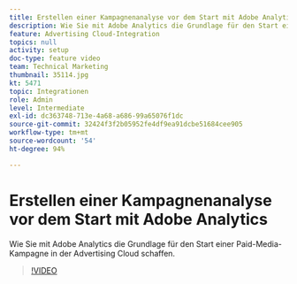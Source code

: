 ```yaml
---
title: Erstellen einer Kampagnenanalyse vor dem Start mit Adobe Analytics
description: Wie Sie mit Adobe Analytics die Grundlage für den Start einer Paid-Media-Kampagne in der Advertising Cloud schaffen.
feature: Advertising Cloud-Integration
topics: null
activity: setup
doc-type: feature video
team: Technical Marketing
thumbnail: 35114.jpg
kt: 5471
topic: Integrationen
role: Admin
level: Intermediate
exl-id: dc363748-713e-4a68-a686-99a65076f1dc
source-git-commit: 32424f3f2b05952fe4df9ea91dcbe51684cee905
workflow-type: tm+mt
source-wordcount: '54'
ht-degree: 94%

---
```


# Erstellen einer Kampagnenanalyse vor dem Start mit Adobe Analytics

Wie Sie mit Adobe Analytics die Grundlage für den Start einer Paid-Media-Kampagne in der Advertising Cloud schaffen.

>[!VIDEO](https://video.tv.adobe.com/v/35114/?quality=12&learn=on)
